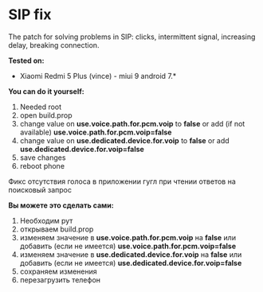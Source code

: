 # SIP fix

The patch for solving problems in SIP: clicks, intermittent signal, increasing delay, breaking connection.

**Tested on:**
- Xiaomi Redmi 5 Plus (vince) - miui 9 android 7.*

**You can do it yourself:**
1. Needed root
2. open build.prop
3. change value on **use.voice.path.for.pcm.voip** to **false** or add (if not available) **use.voice.path.for.pcm.voip=false**
4. change value on **use.dedicated.device.for.voip** to **false** or add **use.dedicated.device.for.voip=false**
5. save changes
6. reboot phone

Фикс отсутствия голоса в приложении гугл при чтении ответов на поисковый запрос

**Вы можете это сделать сами:**
1. Необходим рут
2. открываем build.prop
3. изменяем значение в **use.voice.path.for.pcm.voip** на **false** или добавить (если не имеется) **use.voice.path.for.pcm.voip=false**
4. изменяем значение в **use.dedicated.device.for.voip** на **false** или добавить (если не имеется) **use.dedicated.device.for.voip=false**
5. сохраняем изменения
6. перезагрузить телефон
